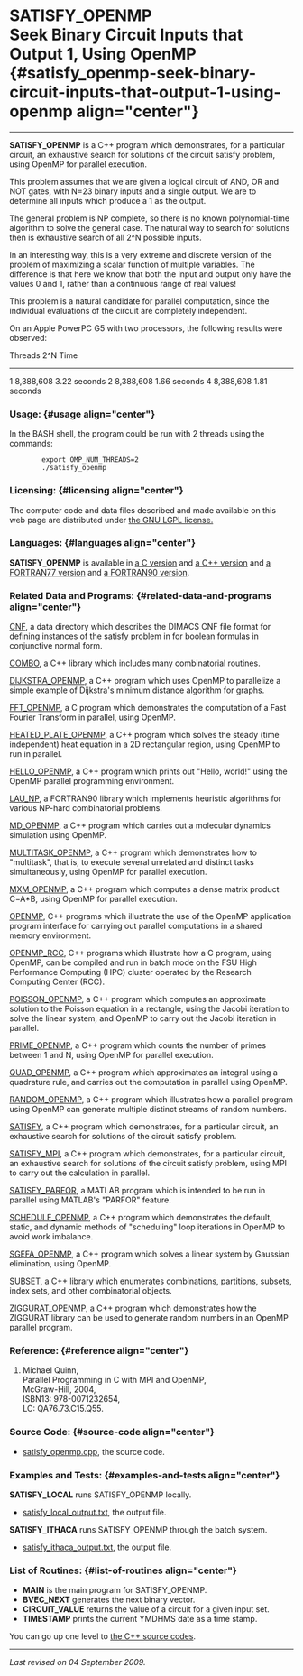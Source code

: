 SATISFY\_OPENMP\
Seek Binary Circuit Inputs that Output 1, Using OpenMP {#satisfy_openmp-seek-binary-circuit-inputs-that-output-1-using-openmp align="center"}
======================================================

------------------------------------------------------------------------

**SATISFY\_OPENMP** is a C++ program which demonstrates, for a
particular circuit, an exhaustive search for solutions of the circuit
satisfy problem, using OpenMP for parallel execution.

This problem assumes that we are given a logical circuit of AND, OR and
NOT gates, with N=23 binary inputs and a single output. We are to
determine all inputs which produce a 1 as the output.

The general problem is NP complete, so there is no known polynomial-time
algorithm to solve the general case. The natural way to search for
solutions then is exhaustive search of all 2\^N possible inputs.

In an interesting way, this is a very extreme and discrete version of
the problem of maximizing a scalar function of multiple variables. The
difference is that here we know that both the input and output only have
the values 0 and 1, rather than a continuous range of real values!

This problem is a natural candidate for parallel computation, since the
individual evaluations of the circuit are completely independent.

On an Apple PowerPC G5 with two processors, the following results were
observed:

  Threads   2\^N        Time
  --------- ----------- --------------
  1         8,388,608   3.22 seconds
  2         8,388,608   1.66 seconds
  4         8,388,608   1.81 seconds

### Usage: {#usage align="center"}

In the BASH shell, the program could be run with 2 threads using the
commands:

            export OMP_NUM_THREADS=2
            ./satisfy_openmp
          

### Licensing: {#licensing align="center"}

The computer code and data files described and made available on this
web page are distributed under [the GNU LGPL
license.](../../txt/gnu_lgpl.txt)

### Languages: {#languages align="center"}

**SATISFY\_OPENMP** is available in [a C
version](../../c_src/satisfy_openmp/satisfy_openmp.html) and [a C++
version](../../cpp_src/satisfy_openmp/satisfy_openmp.html) and [a
FORTRAN77 version](../../f77_src/satisfy_openmp/satisfy_openmp.html) and
[a FORTRAN90 version](../../f_src/satisfy_openmp/satisfy_openmp.html).

### Related Data and Programs: {#related-data-and-programs align="center"}

[CNF](../../data/cnf/cnf.html), a data directory which describes the
DIMACS CNF file format for defining instances of the satisfy problem in
for boolean formulas in conjunctive normal form.

[COMBO](../../cpp_src/combo/combo.html), a C++ library which includes
many combinatorial routines.

[DIJKSTRA\_OPENMP](../../cpp_src/dijkstra_openmp/dijkstra_openmp.html),
a C++ program which uses OpenMP to parallelize a simple example of
Dijkstra's minimum distance algorithm for graphs.

[FFT\_OPENMP](../../c_src/fft_openmp/fft_openmp.html), a C program which
demonstrates the computation of a Fast Fourier Transform in parallel,
using OpenMP.

[HEATED\_PLATE\_OPENMP](../../cpp_src/heated_plate_openmp/heated_plate_openmp.html),
a C++ program which solves the steady (time independent) heat equation
in a 2D rectangular region, using OpenMP to run in parallel.

[HELLO\_OPENMP](../../cpp_src/hello_openmp/hello_openmp.html), a C++
program which prints out "Hello, world!" using the OpenMP parallel
programming environment.

[LAU\_NP](../../f_src/lau_np/lau_np.html), a FORTRAN90 library which
implements heuristic algorithms for various NP-hard combinatorial
problems.

[MD\_OPENMP](../../cpp_src/md_openmp/md_openmp.html), a C++ program
which carries out a molecular dynamics simulation using OpenMP.

[MULTITASK\_OPENMP](../../cpp_src/multitask_openmp/multitask_openmp.html),
a C++ program which demonstrates how to "multitask", that is, to execute
several unrelated and distinct tasks simultaneously, using OpenMP for
parallel execution.

[MXM\_OPENMP](../../cpp_src/mxm_openmp/mxm_openmp.html), a C++ program
which computes a dense matrix product C=A\*B, using OpenMP for parallel
execution.

[OPENMP](../../cpp_src/openmp/openmp.html), C++ programs which
illustrate the use of the OpenMP application program interface for
carrying out parallel computations in a shared memory environment.

[OPENMP\_RCC](../../cpp_src/openmp_rcc/openmp_rcc.html), C++ programs
which illustrate how a C program, using OpenMP, can be compiled and run
in batch mode on the FSU High Performance Computing (HPC) cluster
operated by the Research Computing Center (RCC).

[POISSON\_OPENMP](../../cpp_src/poisson_openmp/poisson_openmp.html), a
C++ program which computes an approximate solution to the Poisson
equation in a rectangle, using the Jacobi iteration to solve the linear
system, and OpenMP to carry out the Jacobi iteration in parallel.

[PRIME\_OPENMP](../../cpp_src/prime_openmp/prime_openmp.html), a C++
program which counts the number of primes between 1 and N, using OpenMP
for parallel execution.

[QUAD\_OPENMP](../../cpp_src/quad_openmp/quad_openmp.html), a C++
program which approximates an integral using a quadrature rule, and
carries out the computation in parallel using OpenMP.

[RANDOM\_OPENMP](../../cpp_src/random_openmp/random_openmp.html), a C++
program which illustrates how a parallel program using OpenMP can
generate multiple distinct streams of random numbers.

[SATISFY](../../cpp_src/satisfy/satisfy.html), a C++ program which
demonstrates, for a particular circuit, an exhaustive search for
solutions of the circuit satisfy problem.

[SATISFY\_MPI](../../cpp_src/satisfy_mpi/satisfy_mpi.html), a C++
program which demonstrates, for a particular circuit, an exhaustive
search for solutions of the circuit satisfy problem, using MPI to carry
out the calculation in parallel.

[SATISFY\_PARFOR](../../m_src/satisfy_parfor/satisfy_parfor.html), a
MATLAB program which is intended to be run in parallel using MATLAB's
"PARFOR" feature.

[SCHEDULE\_OPENMP](../../cpp_src/schedule_openmp/schedule_openmp.html),
a C++ program which demonstrates the default, static, and dynamic
methods of "scheduling" loop iterations in OpenMP to avoid work
imbalance.

[SGEFA\_OPENMP](../../cpp_src/sgefa_openmp/sgefa_openmp.html), a C++
program which solves a linear system by Gaussian elimination, using
OpenMP.

[SUBSET](../../cpp_src/subset/subset.html), a C++ library which
enumerates combinations, partitions, subsets, index sets, and other
combinatorial objects.

[ZIGGURAT\_OPENMP](../../cpp_src/ziggurat_openmp/ziggurat_openmp.html),
a C++ program which demonstrates how the ZIGGURAT library can be used to
generate random numbers in an OpenMP parallel program.

### Reference: {#reference align="center"}

1.  Michael Quinn,\
    Parallel Programming in C with MPI and OpenMP,\
    McGraw-Hill, 2004,\
    ISBN13: 978-0071232654,\
    LC: QA76.73.C15.Q55.

### Source Code: {#source-code align="center"}

-   [satisfy\_openmp.cpp](satisfy_openmp.cpp), the source code.

### Examples and Tests: {#examples-and-tests align="center"}

**SATISFY\_LOCAL** runs SATISFY\_OPENMP locally.

-   [satisfy\_local\_output.txt](satisfy_local_output.txt), the output
    file.

**SATISFY\_ITHACA** runs SATISFY\_OPENMP through the batch system.

-   [satisfy\_ithaca\_output.txt](satisfy_ithaca_output.txt), the output
    file.

### List of Routines: {#list-of-routines align="center"}

-   **MAIN** is the main program for SATISFY\_OPENMP.
-   **BVEC\_NEXT** generates the next binary vector.
-   **CIRCUIT\_VALUE** returns the value of a circuit for a given input
    set.
-   **TIMESTAMP** prints the current YMDHMS date as a time stamp.

You can go up one level to [the C++ source codes](../cpp_src.html).

------------------------------------------------------------------------

*Last revised on 04 September 2009.*
